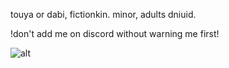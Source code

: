 touya or dabi, fictionkin. minor, adults dniuid.

!don't add me on discord without warning me first!

![alt](https://wilardo.crd.co/assets/images/gallery06/db54232d_original.png?v=770dec35)
<!---
touyaoi/touyaoi is a ✨ special ✨ repository because its `README.md` (this file) appears on your GitHub profile.
You can click the Preview link to take a look at your changes.
--->
